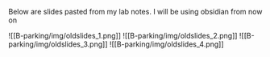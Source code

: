 Below are slides pasted from my lab notes. I will be using obsidian from now on

![[B-parking/img/oldslides_1.png]]
![[B-parking/img/oldslides_2.png]]
![[B-parking/img/oldslides_3.png]]
![[B-parking/img/oldslides_4.png]]

